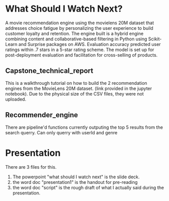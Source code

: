 # What Should I Watch Next?
A movie recommendation engine using the movielens 20M dataset that addresses choice fatigue by personalizing the user experience to build customer loyalty and retention. The engine built is a hybrid engine combining content and collaborative-based filtering in Python using  Scikit-Learn and Surprise packages on AWS. Evaluation accuracy predicted user ratings within .7 stars in a 5-star rating scheme. The model is set up for post-deployment evaluation and facilitation for cross-selling of products.

## Capstone_technical_report
This is a walkthrough tutorial on how to build the 2 recommendation engines from the MovieLens 20M dataset. (link provided in the jupyter notebook). Due to the physical size of the CSV files, they were not uploaded. 

## Recommender_engine
There are pipeline'd functions currently outputing the top 5 results from the search querry. Can only querry with userId and genre

# Presentation
There are 3 files for this. 
1. The powerpoint "what should I watch next" is the slide deck. 
2. the word doc "presentation1" is the handout for pre-reading
3. the word doc "script" is the rough draft of what I actually said during the presentation.
